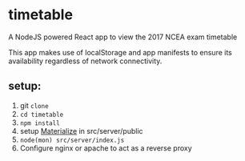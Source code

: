 # timetable

A NodeJS powered React app to view the 2017 NCEA exam timetable


This app makes use of localStorage and app manifests to ensure its availability regardless of network connectivity.


## setup:
1. git `clone`
1. `cd timetable`
1. `npm install`
1. setup [Materialize](http://materializecss.com/) in src/server/public
1. `node(mon) src/server/index.js`
1. Configure nginx or apache to act as a reverse proxy
